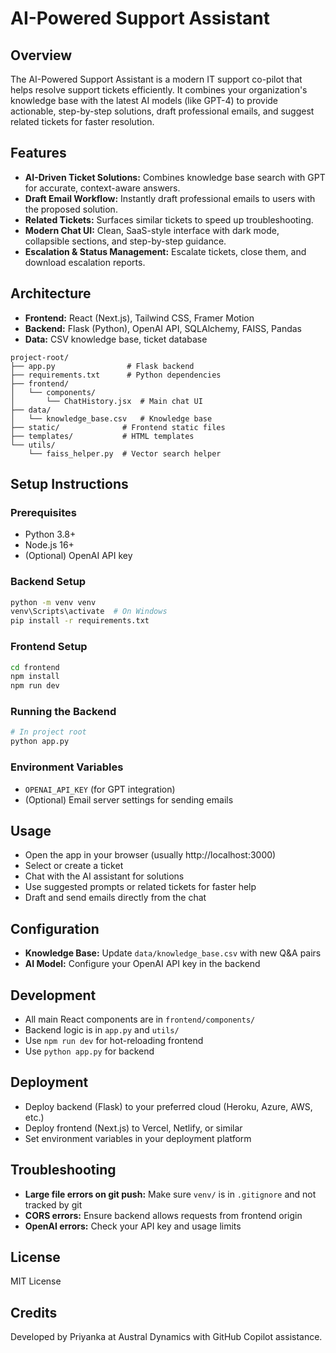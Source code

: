# AI-Powered Support Assistant

## Overview

The AI-Powered Support Assistant is a modern IT support co-pilot that helps resolve support tickets efficiently. It combines your organization's knowledge base with the latest AI models (like GPT-4) to provide actionable, step-by-step solutions, draft professional emails, and suggest related tickets for faster resolution.

## Features
- **AI-Driven Ticket Solutions:** Combines knowledge base search with GPT for accurate, context-aware answers.
- **Draft Email Workflow:** Instantly draft professional emails to users with the proposed solution.
- **Related Tickets:** Surfaces similar tickets to speed up troubleshooting.
- **Modern Chat UI:** Clean, SaaS-style interface with dark mode, collapsible sections, and step-by-step guidance.
- **Escalation & Status Management:** Escalate tickets, close them, and download escalation reports.

## Architecture
- **Frontend:** React (Next.js), Tailwind CSS, Framer Motion
- **Backend:** Flask (Python), OpenAI API, SQLAlchemy, FAISS, Pandas
- **Data:** CSV knowledge base, ticket database

```
project-root/
├── app.py                # Flask backend
├── requirements.txt      # Python dependencies
├── frontend/
│   └── components/
│       └── ChatHistory.jsx  # Main chat UI
├── data/
│   └── knowledge_base.csv   # Knowledge base
├── static/              # Frontend static files
├── templates/           # HTML templates
└── utils/
    └── faiss_helper.py  # Vector search helper
```

## Setup Instructions

### Prerequisites
- Python 3.8+
- Node.js 16+
- (Optional) OpenAI API key

### Backend Setup
```bash
python -m venv venv
venv\Scripts\activate  # On Windows
pip install -r requirements.txt
```

### Frontend Setup
```bash
cd frontend
npm install
npm run dev
```

### Running the Backend
```bash
# In project root
python app.py
```

### Environment Variables
- `OPENAI_API_KEY` (for GPT integration)
- (Optional) Email server settings for sending emails

## Usage
- Open the app in your browser (usually http://localhost:3000)
- Select or create a ticket
- Chat with the AI assistant for solutions
- Use suggested prompts or related tickets for faster help
- Draft and send emails directly from the chat

## Configuration
- **Knowledge Base:** Update `data/knowledge_base.csv` with new Q&A pairs
- **AI Model:** Configure your OpenAI API key in the backend

## Development
- All main React components are in `frontend/components/`
- Backend logic is in `app.py` and `utils/`
- Use `npm run dev` for hot-reloading frontend
- Use `python app.py` for backend

## Deployment
- Deploy backend (Flask) to your preferred cloud (Heroku, Azure, AWS, etc.)
- Deploy frontend (Next.js) to Vercel, Netlify, or similar
- Set environment variables in your deployment platform

## Troubleshooting
- **Large file errors on git push:** Make sure `venv/` is in `.gitignore` and not tracked by git
- **CORS errors:** Ensure backend allows requests from frontend origin
- **OpenAI errors:** Check your API key and usage limits

## License
MIT License

## Credits
Developed by Priyanka at Austral Dynamics with GitHub Copilot assistance.
